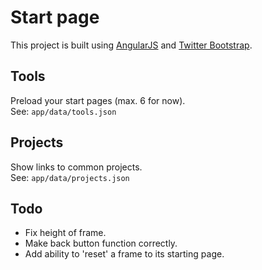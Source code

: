 # Start page

This project is built using [AngularJS](http://angularjs.org/) and [Twitter Bootstrap](http://twitter.github.com/bootstrap/).

## Tools

Preload your start pages (max. 6 for now).  
See: `app/data/tools.json`

## Projects

Show links to common projects.  
See: `app/data/projects.json`

## Todo
* Fix height of frame.
* Make back button function correctly.
* Add ability to 'reset' a frame to its starting page.
